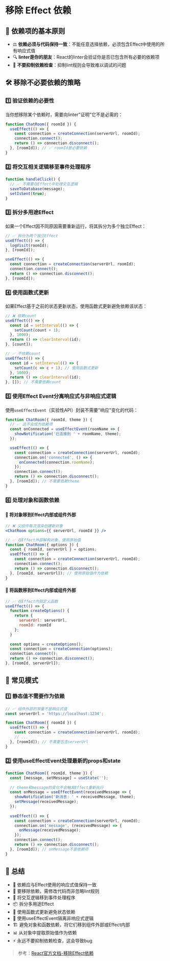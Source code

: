 # 移除 Effect 依赖

## 🎯 依赖项的基本原则

- ⚖️ **依赖必须与代码保持一致**：不能任意选择依赖，必须包含Effect中使用的所有响应式值
- 🔍 **linter是你的朋友**：React的linter会验证你是否已包含所有必要的依赖项
- 🚫 **不要抑制依赖检查**：抑制lint规则会导致难以调试的问题

## 🛠️ 移除不必要依赖的策略

### 1️⃣ 验证依赖的必要性

当你想移除某个依赖时，需要向linter"证明"它不是必需的：

```jsx
function ChatRoom({ roomId }) {
  useEffect(() => {
    const connection = createConnection(serverUrl, roomId);
    connection.connect();
    return () => connection.disconnect();
  }, [roomId]); // ✅ roomId是必要依赖
}
```

### 2️⃣ 将交互相关逻辑移至事件处理程序

```jsx
function handleClick() {
  // ✅ 不需要在Effect中处理交互逻辑
  saveToDatabase(message);
  setIsSent(true);
}
```

### 3️⃣ 拆分多用途Effect

如果一个Effect因不同原因需要重新运行，将其拆分为多个独立Effect：

```jsx
// ✅ 拆分为两个独立Effect
useEffect(() => {
  logVisit(roomId);
}, [roomId]);

useEffect(() => {
  const connection = createConnection(serverUrl, roomId);
  connection.connect();
  return () => connection.disconnect();
}, [roomId]);
```

### 4️⃣ 使用函数式更新

如果Effect基于之前的状态更新状态，使用函数式更新避免依赖该状态：

```jsx
// ❌ 依赖count
useEffect(() => {
  const id = setInterval(() => {
    setCount(count + 1);
  }, 1000);
  return () => clearInterval(id);
}, [count]);

// ✅ 不依赖count
useEffect(() => {
  const id = setInterval(() => {
    setCount(c => c + 1); // 使用函数式更新
  }, 1000);
  return () => clearInterval(id);
}, []); // 不需要依赖count
```

### 5️⃣ 使用Effect Event分离响应式与非响应式逻辑

使用`useEffectEvent`（实验性API）封装不需要"响应"变化的代码：

```jsx
function ChatRoom({ roomId, theme }) {
  // ✅ 这不会成为依赖项
  const onConnected = useEffectEvent(roomName => {
    showNotification('已连接到 ' + roomName, theme);
  });

  useEffect(() => {
    const connection = createConnection(serverUrl, roomId);
    connection.on('connected', () => {
      onConnected(connection.roomName);
    });
    connection.connect();
    return () => connection.disconnect();
  }, [roomId]); // 不需要依赖theme
}
```

### 6️⃣ 处理对象和函数依赖

#### 🔄 将对象移到Effect内部或组件外部

```jsx
// ❌ 父组件每次渲染创建新对象
<ChatRoom options={{ serverUrl, roomId }} />

// ✅ 在Effect外部解构对象，使用原始值
function ChatRoom({ options }) {
  const { roomId, serverUrl } = options;
  useEffect(() => {
    const connection = createConnection(serverUrl, roomId);
    connection.connect();
    return () => connection.disconnect();
  }, [roomId, serverUrl]); // 使用原始值作为依赖
}
```

#### 🧮 将函数移到Effect内部或组件外部

```jsx
// ✅ 在Effect内部定义函数
useEffect(() => {
  function createOptions() {
    return {
      serverUrl: serverUrl,
      roomId: roomId
    };
  }
  
  const options = createOptions();
  const connection = createConnection(options);
  connection.connect();
  return () => connection.disconnect();
}, [roomId, serverUrl]);
```

## 🚀 常见模式

### 1️⃣ 静态值不需要作为依赖

```jsx
// ✅ 组件外部的常量不是响应式值
const serverUrl = 'https://localhost:1234';

function ChatRoom({ roomId }) {
  useEffect(() => {
    const connection = createConnection(serverUrl, roomId);
    // ...
  }, [roomId]); // 不需要包含serverUrl
}
```

### 2️⃣ 使用useEffectEvent处理最新的props和state

```jsx
function ChatRoom({ roomId, theme }) {
  const [message, setMessage] = useState('');
  
  // theme和message的变化不会触发Effect重新执行
  const onMessage = useEffectEvent(receivedMessage => {
    showNotification('新消息: ' + receivedMessage, theme);
    setMessage(receivedMessage);
  });
  
  useEffect(() => {
    const connection = createConnection(serverUrl, roomId);
    connection.on('message', (receivedMessage) => {
      onMessage(receivedMessage);
    });
    connection.connect();
    return () => connection.disconnect();
  }, [roomId]); // onMessage不是依赖项
}
```

## 📝 总结

- 🔄 依赖应与Effect使用的响应式值保持一致
- 🧹 要移除依赖，需修改代码而非忽略lint规则
- 🔀 将交互逻辑移到事件处理程序
- 📦 拆分多用途Effect
- 🔢 使用函数式更新避免状态依赖
- 🧪 使用useEffectEvent隔离非响应式逻辑
- 🏗️ 避免对象和函数依赖，将它们移到组件外部或Effect内部
- 📊 从对象中提取原始值作为依赖
- ⚡ 永远不要抑制依赖检查，这会导致bug

> 参考：[React官方文档-移除Effect依赖](https://zh-hans.react.dev/learn/removing-effect-dependencies) 